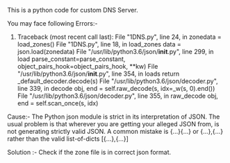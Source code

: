 This is a python code for custom DNS Server. 

You may face following Errors:- 

1. Traceback (most recent call last):
  File "1DNS.py", line 24, in <module>
    zonedata = load_zones()
  File "1DNS.py", line 18, in load_zones
    data = json.load(zonedata)
  File "/usr/lib/python3.6/json/__init__.py", line 299, in load
    parse_constant=parse_constant, object_pairs_hook=object_pairs_hook, **kw)
  File "/usr/lib/python3.6/json/__init__.py", line 354, in loads
    return _default_decoder.decode(s)
  File "/usr/lib/python3.6/json/decoder.py", line 339, in decode
    obj, end = self.raw_decode(s, idx=_w(s, 0).end())
  File "/usr/lib/python3.6/json/decoder.py", line 355, in raw_decode
    obj, end = self.scan_once(s, idx)

Cause:-  The Python json module is strict in its interpretation of JSON. The usual problem is that wherever you are getting your alleged JSON from, is not generating strictly valid JSON. A common mistake is {...}{...} or {...},{...} rather than the valid list-of-dicts [{...},{...}]

Solution :- Check if the zone file is in correct json format.
